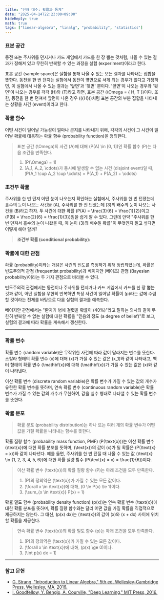 ```yaml
---
title: "선형 대수: 확률과 통계"
date: "2025-04-14T22:23:00+09:00"
hideReply: true
math: true
tags: ["linear-algebra", "linalg", "probability", "statistics"]
---
```


### 표본 공간

동전 또는 주사위를 던지거나 카드 게임에서 카드를 한 장 뽑는 것처럼, 나올 수 있는 결과가 정해져 있고 무한히 반복할 수 있는 과정을 실험 (experiment)이라고 한다.

표본 공간 (sample space)은 실험을 통해 나올 수 있는 모든 결과를 나타내는 집합을 뜻한다. 동전을 한 번 던지는 실험에서 동전이 옆면으로 서게 되는 경우가 없다고 가정하면, 이 실험에서 나올 수 있는 결과는 '앞면'과 '뒷면' 뿐이다. '앞면'이 나오는 경우와 '뒷면'이 나오는 경우를 각각 \(H\)와 \(T\)라고 하면, 표본 공간 \(\Omega = \{ H, T \}\)이다. 또한, 동전을 한 번 던져서 앞면이 나온 경우 (\(\{H\}\))처럼 표본 공간의 부분 집합을 나타내는 상황을 사건 (event)이라고 한다.

### 확률 함수

어떤 사건이 일어날 가능성이 얼마나 큰지를 나타내기 위해, 각각의 사건이 그 사건이 일어날 확률에 대응하는 확률 함수 (probability function)을 정의한다.

> 표본 공간 \(\Omega\)의 사건 \(A\)에 대해 \(P(A) \in [0, 1]\)인 확률 함수 \(P\)는 다음 조건을 만족한다.
>
> 1. \(P(\Omega) = 1\)
> 2. \(A_1, A_2, \cdots\)가 동시에 발생할 수 없는 사건 (disjoint event)일 때, \(P(A_1 \cup A_2 \cup \cdots) = P(A_1) + P(A_2) + \cdots\)

### 조건부 확률

주사위를 한 번 던져 어떤 눈이 나오는지 확인하는 실험에서, 주사위를 한 번 던졌는데 홀수의 눈이 나오는 사건을 \(A\), 주사위를 한 번 던졌는데 \(3\)의 배수의 눈이 나오는 사건을 \(B\)라고 하자. 두 사건에 대한 확률 \(P(A) = \frac{3}{6} = \frac{1}{2}\)이고 \(P(B) = \frac{2}{6} = \frac{1}{3}\)임을 쉽게 알 수 있다. 그런데 만약 "주사위를 한 번 던져서 홀수의 눈이 나왔을 때, 이 눈이 \(3\)의 배수일 확률"이 무엇인지 알고 싶다면 어떻게 해야 할까?

> **조건부 확률 (conditional probability):** 

### 확률에 대한 관점

확률 (probability)이라는 개념은 사건의 빈도를 측정하기 위해 정립되었는데, 확률은 빈도주의적 관점 (frequentist probability)과 베이지안 (베이즈) 관점 (Bayesian probability)이라는 두 가지 관점으로 바라볼 수 있다.

빈도주의적 관점에서는 동전이나 주사위를 던지거나 카드 게임에서 카드를 한 장 뽑는 것과 같이, 어떤 실험을 무한히 반복하면 특정 사건이 일어날 확률이 \(p\)라는 값에 수렴할 것이라는 전제를 바탕으로 다음 실험의 결과를 예측한다.

베이지안 관점에서는 "환자가 병에 걸렸을 확률이 \(40\%\)"라고 말하는 의사와 같이 무한히 반복할 수 없는 실험에 대한 확률을 "믿음의 정도 (a degree of belief)"로 보고, 실험의 결과에 따라 확률을 계속해서 갱신한다.

---

### 확률 변수

확률 변수 (random variable)은 무작위한 사건에 따라 값이 달라지는 변수를 뜻한다. 스칼라 형태의 확률 변수 \(x\)에 대해 \(x\)가 가질 수 있는 값은 \(x_1\)와 같이 나타내고, 벡터 형태의 확률 변수 \(\mathbf{x}\)에 대해 \(\mathbf{x}\)가 가질 수 있는 값은 \(x\)와 같이 나타낸다.

이산 확률 변수 (discrete random variable)은 확률 변수가 가질 수 있는 값의 개수가 유한한 확률 변수를 뜻하며, 연속 확률 변수 (continuous random variable)은 확률 변수가 가질 수 있는 값의 개수가 무한하여, 값을 실수 형태로 나타낼 수 있는 확률 변수를 뜻한다.

### 확률 분포

> 확률 분포 (probability distribution)는 하나 또는 여러 개의 확률 변수가 어떤 값을 가질 확률을 나타내는 함수를 뜻한다.

확률 질량 함수 (probability mass function, PMF) \(P(\text{x})\)는 이산 확률 변수 \(\text{x}\)에 대한 확률 분포를 뜻하며, \(\text{x}\)의 값이 \(x\)가 될 확률은 \(P(\text{x} = x)\)와 같이 나타낸다. 예를 들면, 주사위를 한 번 던질 때 나올 수 있는 값 \(\text{x} \in \{1, 2, 3, 4, 5, 6\}\)에 대한 확률 질량 함수 \(P(\text{x} = x) = \frac{1}{6}\)이다.

> 이산 확률 변수 \(\text{x}\)의 확률 질량 함수 \(P\)는 아래 조건을 모두 만족한다.
>
> 1. \(P\)의 정의역은 \(\text{x}\)가 가질 수 있는 모든 값이다.
> 2. \(\forall x \in \text{x}\)에 대해, \(0 \le P(x) \le 1\)이다.
> 3. \(\sum_{x \in \text{x}} P(x) = 1\)

확률 밀도 함수 (probability density function) \(p(x)\)는 연속 확률 변수 \(\text{x}\)에 대한 확률 분포를 뜻하며, 확률 질량 함수와는 달리 어떤 값을 가질 확률을 직접적으로 제공하지는 않는다. 그 대신, \(p(x) dx\)는 \(\text{x}\)의 값이 \(x\)와 \(x + dx\) 사이에 위치할 확률을 제공한다.

> 연속 확률 변수 \(\text{x}\)의 확률 밀도 함수 \(p\)는 아래 조건을 모두 만족한다.
>
> 1. \(P\)의 정의역은 \(\text{x}\)가 가질 수 있는 모든 값이다.
> 2. \(\forall x \in \text{x}\)에 대해, \(p(x) \ge 0\)이다.
> 3. \(\int p(x) dx = 1\)

---

### 참고 문헌

- [G. Strang, "Introduction to Linear Algebra," 5th ed. Wellesley-Cambridge Press, Wellesley, MA, 2016.](https://math.mit.edu/~gs/linearalgebra/ila5/indexila5.html)
- [I. Goodfellow, Y. Bengio, A. Courville, "Deep Learning," MIT Press, 2016.](https://www.deeplearningbook.org/)